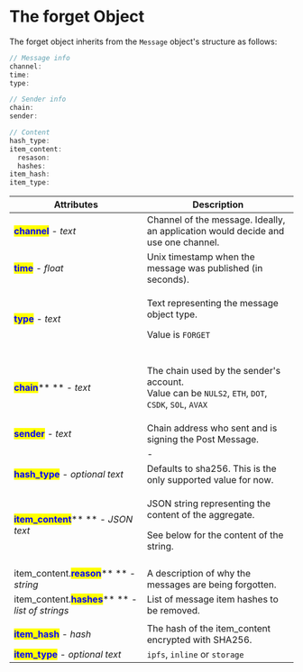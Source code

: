 # The forget Object

The forget object inherits from the `Message` object's structure as follows:

```javascript
// Message info
channel:
time:
type:

// Sender info
chain:
sender:

// Content
hash_type:
item_content:
  resason:
  hashes:
item_hash:
item_type:
```

| Attributes                                                                          | Description                                                                                                                                                                    |
| ----------------------------------------------------------------------------------- | ------------------------------------------------------------------------------------------------------------------------------------------------------------------------------ |
| <mark style="color:blue;">**channel**</mark> - _text_                               | Channel of the message. Ideally, an application would decide and use one channel.                                                                                              |
| <mark style="color:blue;">**time**</mark> _- float_                                 | Unix timestamp when the message was published (in seconds).                                                                                                                    |
| <mark style="color:blue;">**type**</mark> _- text_                                  | <p>Text representing the message object type.</p><p>Value is <code>FORGET</code></p>                                                                                           |
|                                                                                     |                                                                                                                                                                                |
| <mark style="color:blue;">**chain**</mark>** ** _- text_                            | <p>The chain used by the sender's account. <br>Value can be <code>NULS2</code>, <code>ETH</code>, <code>DOT</code>, <code>CSDK</code>, <code>SOL</code>, <code>AVAX</code></p> |
| <mark style="color:blue;">**sender**</mark> _- text_                                | Chain address who sent and is signing the Post Message.                                                                                                                        |
|                                                                                     | -                                                                                                                                                                              |
| <mark style="color:blue;">**hash\_type**</mark> _- optional text_                   | Defaults to sha256. This is the only supported value for now.                                                                                                                  |
| <mark style="color:blue;">**item\_content**</mark>** ** _- JSON text_               | <p>JSON string representing the content of the aggregate. </p><p>See below for the content of the string.</p>                                                                  |
|                                                                                     |                                                                                                                                                                                |
| item\_content.<mark style="color:blue;">**reason**</mark>** ** _- string_           | A description of why the messages are being forgotten.                                                                                                                         |
| item\_content.<mark style="color:blue;">**hashes**</mark>** ** _- list of strings_  | List of message item hashes to be removed.                                                                                                                                     |
|                                                                                     |                                                                                                                                                                                |
| <mark style="color:blue;">**item\_hash**</mark> _- hash_                            | The hash of the item\_content encrypted with SHA256.                                                                                                                           |
| <mark style="color:blue;">**item\_type**</mark> - _optional text_                   | `ipfs`, `inline` or `storage`                                                                                                                                                  |

